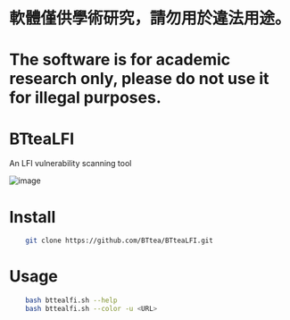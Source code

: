 # 軟體僅供學術研究，請勿用於違法用途。
# The software is for academic research only, please do not use it for illegal purposes.

# BTteaLFI
 An LFI vulnerability scanning tool

![image](https://user-images.githubusercontent.com/32271123/209139082-c5d2ae6f-8143-4936-ad15-c6becb045516.png)

# Install
```bash
    git clone https://github.com/BTtea/BTteaLFI.git
```

# Usage
```bash
    bash bttealfi.sh --help
    bash bttealfi.sh --color -u <URL>
```
